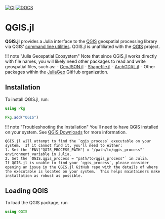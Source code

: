 [![CI](https://github.com/JuliaComputing/QGIS.jl/actions/workflows/CI.yml/badge.svg)](https://github.com/JuliaComputing/QGIS.jl/actions/workflows/CI.yml)
[![DOCS](https://img.shields.io/badge/docs-stable-blue.svg)](https://juliacomputing.github.io/QGIS.jl/dev)

# QGIS.jl

**QGIS.jl** provides a Julia interface to the [QGIS](https://qgis.org) geospatial processing library via QGIS' [command line utilities](https://docs.qgis.org/3.34/en/docs/user_manual/processing/standalone.html).  QGIS.jl is unafliliated with the [QGIS](https://qgis.org/en/site/) project.

!!! note "Julia Geospatial Ecosystem"
    Note that since QGIS.jl works directly with file names, you will likely need other packages to read and write geospatial files, such as:
    - [GeoJSON.jl](https://github.com/JuliaGeo/GeoJSON.jl)
    - [Shapefile.jl](https://github.com/JuliaGeo/Shapefile.jl)
    - [ArchGDAL.jl](https://github.com/yeesian/ArchGDAL.jl)
    - Other packages within the [JuliaGeo](https://github.com/JuliaGeo) GitHub organization.

## Installation

To install QGIS.jl, run:

```julia
using Pkg

Pkg.add("QGIS")
```

!!! note "Troubleshooting the Installation"
    You'll need to have QGIS installed on your system.  See [QGIS Downloads](https://www.qgis.org/en/site/forusers/download.html) for more information.

    QGIS.jl will attempt to find the `qgis_process` executable on your system.  If it cannot find it, you'll need to either:
    1. Set the `ENV["QGIS_PROCESS_PATH"] = "/path/to/qgis_process"` environment variable in Julia.
    2. Set the `QGIS.qgis_process = "path/to/qgis_process"` in Julia.
    If QGIS.jl is unable to find your `qgis_process`, please consider opening an issue in the QGIS.jl GitHub repo with the details of where the executable is located on your system.  This helps maintainers make installation as robust as possible.





## Loading QGIS

To load the QGIS package, run

```julia
using QGIS
```
